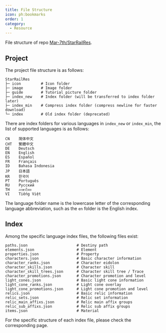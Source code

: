 ```yaml
---
title: File Structure
icon: ph:bookmarks
order: 1
category:
  - Resource
---
```


File structure of repo [Mar-7th/StarRailRes](https://github.com/Mar-7th/StarRailRes).

<!-- more -->

## Project

The project file structure is as follows:

```text
StarRailRes
├─ icon         # Icon folder
├─ image        # Image folder
├─ guide        # Tutorial picture folder
├─ index_new    # Index folder (will be transferred to index folder later)
├─ index_min    # Compress index folder (compress newline for faster download)
└─ index        # Old index folder (deprecated)
```

There are index folders for various languages in `index_new` or `index_min`, the list of supported languages is as follows:

```text
CN    简体中文
CHT   繁體中文
DE    Deutsch
EN    English
ES    Español
FR    Français
ID    Bahasa Indonesia
JP    日本語
KR    한국어
PT    Português
RU    Русский
TH    ภาษาไทย
VI    Tiếng Việt
```

The language folder name is the lowercase letter of the corresponding language abbreviation, such as the `en` folder is the English index.

## Index

Among the specific language index files, the following files exist:

```text
paths.json                      # Destiny path
elements.json                   # Element
properties.json                 # Property
characters.json                 # Basic character information
character_ranks.json            # Character eidolon
character_skills.json           # Character skill
character_skill_trees.json      # Character skill tree / Trace
character_promotions.json       # Character promotion and level
light_cones.json                # Basic light cone information
light_cone_ranks.json           # Light cone overlay
light_cone_promotions.json      # Light cone promotion and level
relics.json                     # Basic relic information
relic_sets.json                 # Relic set information
relic_main_affixs.json          # Relic main affix groups
relic_sub_affixs.json           # Relic sub affix groups
items.json                      # Material
```

For the specific structure of each index file, please check the corresponding page.

